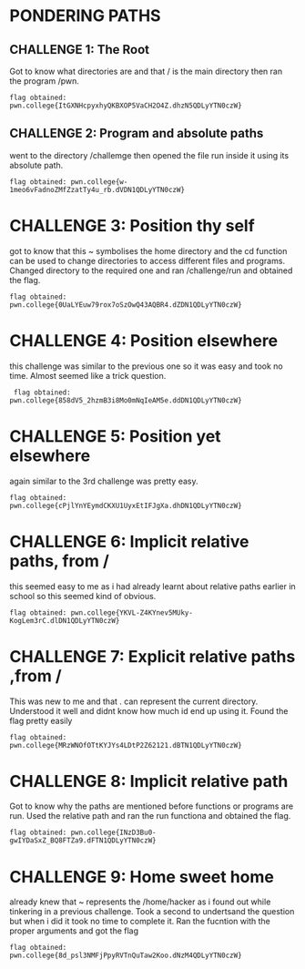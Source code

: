 # PONDERING PATHS
## CHALLENGE 1: The Root
Got to know what directories are and that / is the main directory then ran the program /pwn.
```
flag obtained: pwn.college{ItGXNHcpyxhyQKBXOP5VaCH2O4Z.dhzN5QDLyYTN0czW}
```
##


## CHALLENGE 2: Program and absolute paths
went to the directory /challemge then opened the file run inside it using its absolute path.
```
flag obtained: pwn.college{w-1meo6vFadnoZMfZzatTy4u_rb.dVDN1QDLyYTN0czW}
```
##


# CHALLENGE 3: Position thy self
got to know that this ~ symbolises the home directory and the cd function can be used to change directories to access different files and programs. Changed directory to the required one and ran /challenge/run and obtained the flag.
```
flag obtained: pwn.college{0UaLYEuw79rox7oSzOwQ43AQBR4.dZDN1QDLyYTN0czW}
```
##


# CHALLENGE 4: Position elsewhere
this challenge was similar to the previous one so it was easy and took no time. Almost seemed like a trick question.
```
 flag obtained: pwn.college{858dV5_2hzmB3i8Mo0mNqIeAM5e.ddDN1QDLyYTN0czW}
 ```
 ##


 # CHALLENGE 5: Position yet elsewhere
 again similar to the 3rd challenge was pretty easy.
 ```
 flag obtained: pwn.college{cPjlYnYEymdCKXU1UyxEtIFJgXa.dhDN1QDLyYTN0czW}
```
##

 # CHALLENGE 6: Implicit relative paths, from /
 this seemed easy to me as i had already learnt about relative paths earlier in school so this seemed kind of obvious.
 ```
 flag obtained: pwn.college{YKVL-Z4KYnev5MUky-KogLem3rC.dlDN1QDLyYTN0czW}
 ```
 ##


 # CHALLENGE 7: Explicit relative paths ,from /
 This was new to me and that . can represent the current directory. Understood it well and didnt know how much id end up using it. Found the flag pretty easily
 ```
 flag obtained: pwn.college{MRzWNOfOTtKYJYs4LDtP2Z62121.dBTN1QDLyYTN0czW}
 ```
 ##


 # CHALLENGE 8: Implicit relative path
 Got to know why the paths are mentioned before functions or programs are run. Used the relative path and ran the run functiona and obtained the flag.
 ```
 flag obtained: pwn.college{INzD3Bu0-gwIYDaSxZ_BQ8FTZa9.dFTN1QDLyYTN0czW}
 ```
 ##


 # CHALLENGE 9: Home sweet home
 already knew that ~ represents the /home/hacker as i found out while tinkering in a previous challenge. Took a second to undertsand the question but when i did it took no time to complete it. Ran the fucntion with the proper arguments and got the flag
 ```
 flag obtained: pwn.college{8d_psl3NMFjPpyRVTnQuTaw2Koo.dNzM4QDLyYTN0czW}
 ```
 ##
 